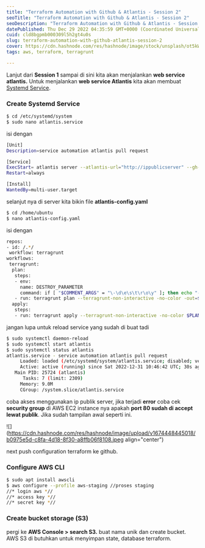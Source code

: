 ```yaml
---
title: "Terraform Automation with Github & Atlantis - Session 2"
seoTitle: "Terraform Automation with Github & Atlantis - Session 2"
seoDescription: "Terraform Automation with Github & Atlantis - Session 2"
datePublished: Thu Dec 29 2022 04:35:59 GMT+0000 (Coordinated Universal Time)
cuid: cld8bgpmb000309l5h2gt4u0s
slug: terraform-automation-with-github-atlantis-session-2
cover: https://cdn.hashnode.com/res/hashnode/image/stock/unsplash/ot5kWZkH97s/upload/89f4308e68b65cb5cec88a37e897c581.jpeg
tags: aws, terraform, terragrunt

---
```


Lanjut dari **Session 1** sampai di sini kita akan menjalankan **web service** **atlantis.** Untuk menjalankan **web service Atlantis** kita akan membuat [Systemd Service](https://www.shubhamdipt.com/blog/how-to-create-a-systemd-service-in-linux/).

### Create Systemd Service

```bash
$ cd /etc/systemd/system
$ sudo nano atlantis.service
```

isi dengan

```bash
[Unit]
Description=service automation atlantis pull request

[Service]
ExecStart= atlantis server --atlantis-url="http://ippublicserver" --gh-user="user github" --gh-token="token personal github" --gh-webhook-secret="secret yang tadi di buat diwebhook" --repo-allowlist="url repository" --port=80 --repo-config="/home/ubuntu/atlantis-config.yaml"
Restart=always

[Install]
WantedBy=multi-user.target
```

selanjut nya di server kita bikin file **atlantis-config.yaml**﻿﻿﻿﻿﻿

```bash
$ cd /home/ubuntu
$ nano atlantis-config.yaml
```

isi dengan

```bash
repos:
- id: /.*/
 workflow: terragrunt
workflows:
 terragrunt:
  plan:
   steps:
   - env:
     name: DESTROY_PARAMETER
     command: if [ "$COMMENT_ARGS" = "\-\d\e\s\t\r\o\y" ]; then echo "-destroy"; else echo ""; fi
   - run: terragrunt plan --terragrunt-non-interactive -no-color -out=$PLANFILE $DESTROY_PARAMETER
  apply:
   steps:
   - run: terragrunt apply --terragrunt-non-interactive -no-color $PLANFILE
```

jangan lupa untuk reload service yang sudah di buat tadi

```bash
$ sudo systemctl daemon-reload
$ sudo systemctl start atlantis
$ sudo systemctl status atlantis
atlantis.service - service automation atlantis pull request
     Loaded: loaded (/etc/systemd/system/atlantis.service; disabled; vendor preset: enabled)
     Active: active (running) since Sat 2022-12-31 10:46:42 UTC; 30s ago
   Main PID: 25724 (atlantis)
      Tasks: 7 (limit: 2309)
     Memory: 9.0M
     CGroup: /system.slice/atlantis.service
```

coba akses menggunakan ip publik server, jika terjadi **error** coba cek **security group** di AWS EC2 instance nya apakah **port 80 sudah di accept lewat publik**. Jika sudah tampilan awal seperti ini.

![](https://cdn.hashnode.com/res/hashnode/image/upload/v1674448445018/b0975e5d-c8fa-4d18-8f30-a8ffb06f8108.jpeg align="center")

next push configuration terraform ke github.

### Configure AWS CLI

```bash
$ sudo apt install awscli
$ aws configure --profile aws-staging //proses staging
//* login aws *//
//* access key *//
/﻿/* secret key *//
```

### Create bucket storage (S3)

pergi ke **AWS Console &gt; search S3.** buat nama unik dan create bucket. AWS S3 di butuhkan untuk menyimpan state, database terraform.